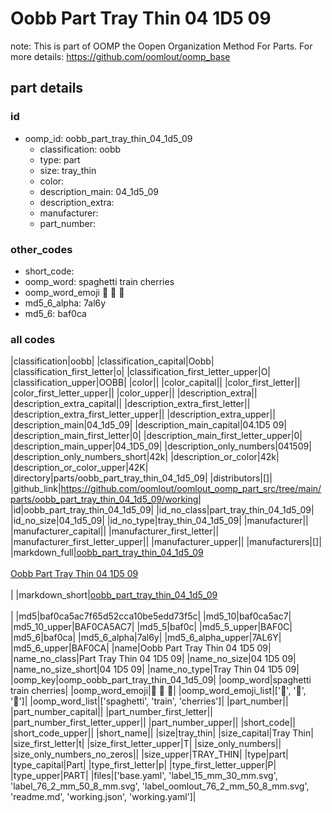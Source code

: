 # Oobb Part Tray Thin 04 1D5 09  

note: This is part of OOMP the Oopen Organization Method For Parts. For more details: https://github.com/oomlout/oomp_base

##  part details





### id
* oomp_id: oobb_part_tray_thin_04_1d5_09
  * classification: oobb
  * type: part
  * size: tray_thin
  * color: 
  * description_main: 04_1d5_09
  * description_extra: 
  * manufacturer: 
  * part_number: 

### other_codes
* short_code: 
* oomp_word: spaghetti train cherries
* oomp_word_emoji :spaghetti: :train: :cherries:
* md5_6_alpha: 7al6y
* md5_6: baf0ca

### all codes 
|classification|oobb|
|classification_capital|Oobb|
|classification_first_letter|o|
|classification_first_letter_upper|O|
|classification_upper|OOBB|
|color||
|color_capital||
|color_first_letter||
|color_first_letter_upper||
|color_upper||
|description_extra||
|description_extra_capital||
|description_extra_first_letter||
|description_extra_first_letter_upper||
|description_extra_upper||
|description_main|04_1d5_09|
|description_main_capital|04.1D5 09|
|description_main_first_letter|0|
|description_main_first_letter_upper|0|
|description_main_upper|04_1D5_09|
|description_only_numbers|041509|
|description_only_numbers_short|42k|
|description_or_color|42k|
|description_or_color_upper|42K|
|directory|parts/oobb_part_tray_thin_04_1d5_09|
|distributors|[]|
|github_link|https://github.com/oomlout/oomlout_oomp_part_src/tree/main/parts/oobb_part_tray_thin_04_1d5_09/working|
|id|oobb_part_tray_thin_04_1d5_09|
|id_no_class|part_tray_thin_04_1d5_09|
|id_no_size|04_1d5_09|
|id_no_type|tray_thin_04_1d5_09|
|manufacturer||
|manufacturer_capital||
|manufacturer_first_letter||
|manufacturer_first_letter_upper||
|manufacturer_upper||
|manufacturers|[]|
|markdown_full|[oobb_part_tray_thin_04_1d5_09](https://github.com/oomlout/oomlout_oomp_part_src/tree/main/parts/oobb_part_tray_thin_04_1d5_09/working)<br>[](https://github.com/oomlout/oomlout_oomp_part_src/tree/main/parts/oobb_part_tray_thin_04_1d5_09/working)<br>[Oobb Part Tray Thin 04 1D5 09](https://github.com/oomlout/oomlout_oomp_part_src/tree/main/parts/oobb_part_tray_thin_04_1d5_09/working)<br><br>|
|markdown_short|[oobb_part_tray_thin_04_1d5_09](https://github.com/oomlout/oomlout_oomp_part_src/tree/main/parts/oobb_part_tray_thin_04_1d5_09/working)<br><br>|
|md5|baf0ca5ac7f65d52cca10be5edd73f5c|
|md5_10|baf0ca5ac7|
|md5_10_upper|BAF0CA5AC7|
|md5_5|baf0c|
|md5_5_upper|BAF0C|
|md5_6|baf0ca|
|md5_6_alpha|7al6y|
|md5_6_alpha_upper|7AL6Y|
|md5_6_upper|BAF0CA|
|name|Oobb Part Tray Thin 04 1D5 09|
|name_no_class|Part Tray Thin 04 1D5 09|
|name_no_size|04 1D5 09|
|name_no_size_short|04 1D5 09|
|name_no_type|Tray Thin 04 1D5 09|
|oomp_key|oomp_oobb_part_tray_thin_04_1d5_09|
|oomp_word|spaghetti train cherries|
|oomp_word_emoji|:spaghetti: :train: :cherries:|
|oomp_word_emoji_list|[':spaghetti:', ':train:', ':cherries:']|
|oomp_word_list|['spaghetti', 'train', 'cherries']|
|part_number||
|part_number_capital||
|part_number_first_letter||
|part_number_first_letter_upper||
|part_number_upper||
|short_code||
|short_code_upper||
|short_name||
|size|tray_thin|
|size_capital|Tray Thin|
|size_first_letter|t|
|size_first_letter_upper|T|
|size_only_numbers||
|size_only_numbers_no_zeros||
|size_upper|TRAY_THIN|
|type|part|
|type_capital|Part|
|type_first_letter|p|
|type_first_letter_upper|P|
|type_upper|PART|
|files|['base.yaml', 'label_15_mm_30_mm.svg', 'label_76_2_mm_50_8_mm.svg', 'label_oomlout_76_2_mm_50_8_mm.svg', 'readme.md', 'working.json', 'working.yaml']|
